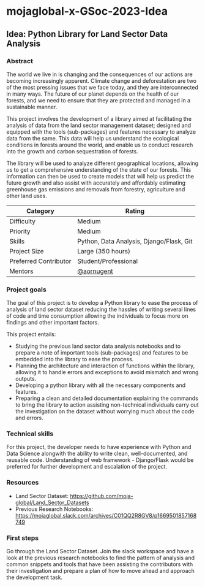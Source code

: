 # mojaglobal-x-GSoc-2023-Idea

## Idea: Python Library for Land Sector Data Analysis

### Abstract

The world we live in is changing and the consequences of our actions are becoming increasingly apparent. Climate change and deforestation are two of the most pressing issues that we face today, and they are interconnected in many ways. The future of our planet depends on the health of our forests, and we need to ensure that they are protected and managed in a sustainable manner.  

This project involves the development of a library aimed at facilitating the analysis of data from the land sector management dataset; designed and equipped with the tools (sub-packages) and features necessary to analyze data from the same. This data will help us understand the ecological conditions in forests around the world, and enable us to conduct research into the growth and carbon sequestration of forests.  

The library will be used to analyze different geographical locations, allowing us to get a comprehensive understanding of the state of our forests. This information can then be used to create models that will help us predict the future growth and also assist with accurately and affordably estimating greenhouse gas emissions and removals from forestry, agriculture and other land uses.


| Category              | Rating                                                                                                                                       |
| --------------------- | -------------------------------------------------------------------------------------------------------------------------------------------- |
| Difficulty            | Medium                                                                                                                                        |
| Priority              | Medium                                                                                                                                       |
| Skills                | Python, Data Analysis, Django/Flask, Git                                                                                                     |
| Project Size          | Large (350 hours)                                                                                                                            |
| Preferred Contributor | Student/Professional                                                                                                                         |
| Mentors               | [@aornugent](https://github.com/aornugent) |

### Project goals

The goal of this project is to develop a Python library to ease the process of analysis of land sector dataset reducing the hassles of writing several lines of code and time consumption allowing the individuals to focus more on findings and other important factors.  

This project entails:

- Studying the previous land sector data analysis notebooks and to prepare a note of important tools (sub-packages) and features to be embedded into the library to ease the process. 
- Planning the architecture and interaction of functions within the library, allowing it to handle errors and exceptions to avoid mismatch and wrong outputs. 
- Developing a python library with all the necessary components and features. 
- Preparing a clean and detailed documentation explaining the commands to bring the library to action assisting non-technical individuals carry out the investigation on the dataset without worrying much about the code and errors. 

### Technical skills

For this project, the developer needs to have experience with Python and Data Science alongwith the ability to write clean, well-documented, and reusable code. Understanding of web framework - Django/Flask would be preferred for further development and escalation of the project. 

### Resources

- Land Sector Dataset: https://github.com/moja-global/Land_Sector_Datasets 
- Previous Research Notebooks: https://mojaglobal.slack.com/archives/C01QQ2R8GV8/p1669501857168749 

### First steps

Go through the Land Sector Dataset. Join the slack workspace and have a look at the previous research notebooks to find the pattern of analysis and common snippets and tools that have been assisting the contributors with their investigation and prepare a plan of how to move ahead and approach the development task.

